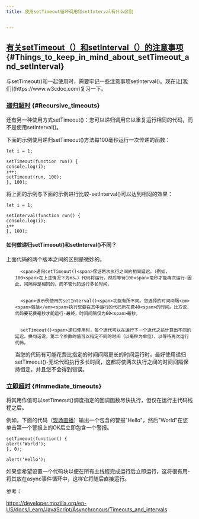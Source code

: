 ```yaml
---
title: 使用setTimeout循环调用和setInterval有什么区别


---
```

## [<span>有关setTimeout（）和setInterval（）的注意事项][1] {#Things_to_keep_in_mind_about_setTimeout_and_setInterval}

<div>
 <span>与setTimeout()<span>和一起使用时，需要牢记一些注意事项setInterval()<span>。现在让[我们](https://www.w3cdoc.com)复习一下。
</div>

### [<span>递归超时][2] {#Recursive_timeouts}

<div>
 <span>还有另一种使用方式setTimeout()<span>：您可以递归调用它以重复运行相同的代码，而不是使用setInterval()<span>。
  
 <span>下面的示例使用递归setTimeout()<span>方法每100<span>毫秒运行一次传递的函数：
  
  ```
let i = 1;

setTimeout(function run() {
  console.log(i);
  i++;
  setTimeout(run, 100);
}, 100);
```
 <span>将上面的示例与下面的示例进行比较-setInterval()<span>可以达到相同的效果：
  
  ```
let i = 1;

setInterval(function run() {
  console.log(i);
  i++
}, 100);
```
  <h4 id="How_do_recursive_setTimeout_and_setInterval_differ">
    <span>如何做递归setTimeout()<span>和setInterval()<span>不同？
  </h4>
 <span>上面代码的两个版本之间的区别是微妙的。
  
  <ul>
    
      <span>递归setTimeout()<span>保证两次执行之间的相同延迟。（例如，100<span>在上述情况下为ms。）代码将运行，然后等待100<span>毫秒才能再次运行-因此，间隔将是相同的，而不管代码运行多长时间。
    
    
      <span>该示例使用的setInterval()<span>功能有所不同。您选择的时间间隔<em><span>包括</em><span>执行您要在其中运行的代码所花费40<span>的时间。比方说，代码要花费毫秒才能运行-最终，时间间隔仅为60<span>毫秒。
    
    
      setTimeout()<span>递归使用时，每个迭代可以在运行下一个迭代之前计算出不同的延迟。换句话说，第二个参数的值可以指定不同的时间（以毫秒为单位），以等待再次运行代码。
    
  
 <span>当您的代码有可能花费比指定的时间间隔更长的时间运行时，最好使用递归setTimeout()<span>-无论代码执行多长时间，这都将使两次执行之间的时间间隔保持恒定，并且您不会得到错误。
</div>

### [<span>立即超时][3] {#Immediate_timeouts}

<div>
 将其用作值可以setTimeout()调度指定的回调函数尽快执行，但仅在运行主代码线程之后。
  
 例如，下面的代码（<a href="https://mdn.github.io/learning-area/javascript/asynchronous/loops-and-intervals/zero-settimeout.html">现场直播</a>）输出一个包含的警报"Hello"，然后"World"在您单击第一个警报上的OK后立即包含一个警报。
  
  ```
setTimeout(function() {
  alert('World');
}, 0);

alert('Hello');
```
 如果您希望设置一个代码块以便在所有主线程完成运行后立即运行，这将很有用-将其放在async事件循环中，这样它将随后直接运行。
  
 参考：
  
 https://developer.mozilla.org/en-US/docs/Learn/JavaScript/Asynchronous/Timeouts_and_intervals
</div>

 [1]: https://developer.mozilla.org/en-US/docs/Learn/JavaScript/Asynchronous/Timeouts_and_intervals#Things_to_keep_in_mind_about_setTimeout_and_setInterval "永久链接到事物，请牢记有关setTimeout（）和setInterval（）的信息"
 [2]: https://developer.mozilla.org/en-US/docs/Learn/JavaScript/Asynchronous/Timeouts_and_intervals#Recursive_timeouts "永久链接到递归超时"
 [3]: https://developer.mozilla.org/en-US/docs/Learn/JavaScript/Asynchronous/Timeouts_and_intervals#Immediate_timeouts "永久链接到即时超时"

